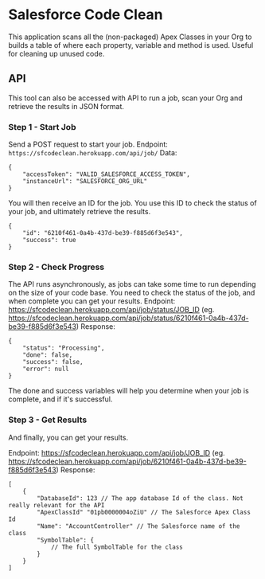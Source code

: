 # Salesforce Code Clean

This application scans all the (non-packaged) Apex Classes in your Org to builds a table of where each property, variable and method is used. Useful for cleaning up unused code.

## API

This tool can also be accessed with API to run a job, scan your Org and retrieve the results in JSON format.

### Step 1 - Start Job

Send a POST request to start your job.
Endpoint: `https://sfcodeclean.herokuapp.com/api/job/`
Data:
```
{
    "accessToken": "VALID_SALESFORCE_ACCESS_TOKEN",
    "instanceUrl": "SALESFORCE_ORG_URL"
}
```

You will then receive an ID for the job. You use this ID to check the status of your job, and ultimately retrieve the results.
```
{
    "id": "6210f461-0a4b-437d-be39-f885d6f3e543",
    "success": true
}
```


### Step 2 - Check Progress

The API runs asynchronously, as jobs can take some time to run depending on the size of your code base. You need to check the status of the job, and when complete you can get your results.
Endpoint: https://sfcodeclean.herokuapp.com/api/job/status/JOB_ID (eg. https://sfcodeclean.herokuapp.com/api/job/status/6210f461-0a4b-437d-be39-f885d6f3e543)
Response:
```
{
    "status": "Processing",
    "done": false,
    "success": false,
    "error": null
}
```

The done and success variables will help you determine when your job is complete, and if it's successful.


### Step 3 - Get Results

And finally, you can get your results.

Endpoint: https://sfcodeclean.herokuapp.com/api/job/JOB_ID (eg. https://sfcodeclean.herokuapp.com/api/job/6210f461-0a4b-437d-be39-f885d6f3e543)
Response:
```
[
    {
        "DatabaseId": 123 // The app database Id of the class. Not really relevant for the API
        "ApexClassId" "01pb0000004oZiU" // The Salesforce Apex Class Id
        "Name": "AccountController" // The Salesforce name of the class
        "SymbolTable": {
            // The full SymbolTable for the class
        }
    }
]
```

